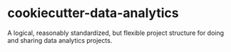 # cookiecutter-data-analytics
A logical, reasonably standardized, but flexible project structure for doing and sharing data analytics projects.
